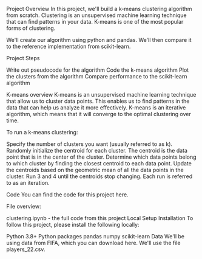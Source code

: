 Project Overview
In this project, we'll build a k-means clustering algorithm from scratch. Clustering is an unsupervised machine learning technique that can find patterns in your data. K-means is one of the most popular forms of clustering.

We'll create our algorithm using python and pandas. We'll then compare it to the reference implementation from scikit-learn.

Project Steps

Write out pseudocode for the algorithm
Code the k-means algorithm
Plot the clusters from the algorithm
Compare performance to the scikit-learn algorithm

K-means overview
K-means is an unsupervised machine learning technique that allow us to cluster data points. This enables us to find patterns in the data that can help us analyze it more effectively. K-means is an iterative algorithm, which means that it will converge to the optimal clustering over time.

To run a k-means clustering:

Specify the number of clusters you want (usually referred to as k).
Randomly initialize the centroid for each cluster. The centroid is the data point that is in the center of the cluster.
Determine which data points belong to which cluster by finding the closest centroid to each data point.
Update the centroids based on the geometric mean of all the data points in the cluster.
Run 3 and 4 until the centroids stop changing. Each run is referred to as an iteration.


Code
You can find the code for this project here.

File overview:

clustering.ipynb - the full code from this project
Local Setup
Installation
To follow this project, please install the following locally:

Python 3.8+
Python packages
pandas
numpy
scikit-learn
Data
We'll be using data from FIFA, which you can download here. We'll use the file players_22.csv.


